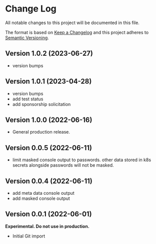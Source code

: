 # Change Log

All notable changes to this project will be documented in this file.

The format is based on [Keep a Changelog](http://keepachangelog.com/)
and this project adheres to [Semantic Versioning](http://semver.org/).

## Version 1.0.2 (2023-06-27)

- version bumps

## Version 1.0.1 (2023-04-28)

- version bumps
- add test status
- add sponsorship solicitation

## Version 1.0.0 (2022-06-16)

- General production release.

## Version 0.0.5 (2022-06-11)

- limit masked console output to passwords. other data stored in k8s secrets alongside passwords will not be masked.

## Version 0.0.4 (2022-06-11)

- add meta data console output
- add masked console output

## Version 0.0.1 (2022-06-01)

**Experimental. Do not use in production.**

* Initial Git import
